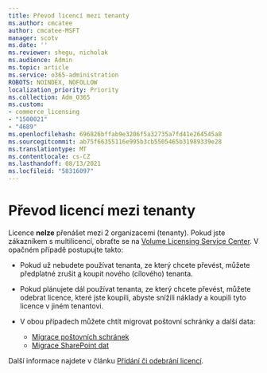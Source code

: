 ```yaml
---
title: Převod licencí mezi tenanty
ms.author: cmcatee
author: cmcatee-MSFT
manager: scotv
ms.date: ''
ms.reviewer: shegu, nicholak
ms.audience: Admin
ms.topic: article
ms.service: o365-administration
ROBOTS: NOINDEX, NOFOLLOW
localization_priority: Priority
ms.collection: Adm_O365
ms.custom:
- commerce_licensing
- "1500021"
- "4689"
ms.openlocfilehash: 696826bffab9e3206f5a32735a7fd41e264545a8
ms.sourcegitcommit: ab75f66355116e995b3cb5505465b31989339e28
ms.translationtype: MT
ms.contentlocale: cs-CZ
ms.lasthandoff: 08/13/2021
ms.locfileid: "58316097"
---
```

# <a name="transfer-licenses-between-tenants"></a>Převod licencí mezi tenanty

Licence **nelze** přenášet mezi 2 organizacemi (tenanty). Pokud jste zákazníkem s multilicencí, obraťte se na [Volume Licensing Service Center](https://support.microsoft.com/help/4471406/how-to-contact-the-microsoft-volume-licensing-service-center). V opačném případě postupujte takto:

- Pokud už nebudete používat tenanta, ze který chcete převést, [](https://admin.microsoft.com/Adminportal/Home?source=applauncher#/subscriptions) můžete předplatné zrušit [a](https://www.microsoft.com/microsoft-365/business/compare-all-microsoft-365-business-products?rtc=2&activetab=tab:primaryr2) koupit nového (cílového) tenanta.
- Pokud plánujete dál používat tenanta, ze který chcete převést, [](https://docs.microsoft.com/microsoft-365/commerce/licenses/buy-licenses#buy-or-remove-licenses-for-your-business-subscription) můžete odebrat licence, které jste koupili, abyste snížili náklady a koupili tyto licence v jiném tenantovi.
- V obou případech můžete chtít migrovat poštovní schránky a další data:

    - [Migrace poštovních schránek](https://docs.microsoft.com/Exchange/mailbox-migration/migrate-mailboxes-across-tenants)
    - [Migrace SharePoint dat](https://aka.ms/modernSpoAdminCenter/CloudContentMigrations)

Další informace najdete v článku [Přidání či odebrání licencí](https://docs.microsoft.com/microsoft-365/commerce/licenses/buy-licenses).